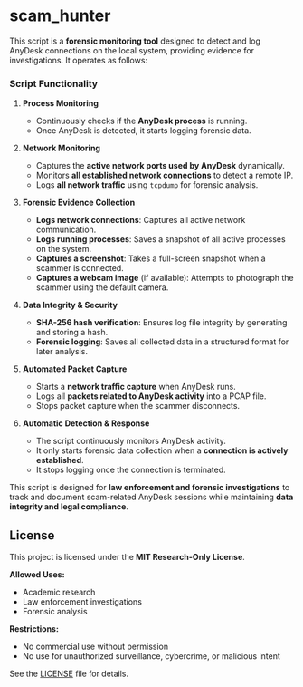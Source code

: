 # scam_hunter
This script is a **forensic monitoring tool** designed to detect and log AnyDesk connections on the local system, providing evidence for investigations. It operates as follows:

### **Script Functionality**
1. **Process Monitoring**  
   - Continuously checks if the **AnyDesk process** is running.  
   - Once AnyDesk is detected, it starts logging forensic data.

2. **Network Monitoring**  
   - Captures the **active network ports used by AnyDesk** dynamically.  
   - Monitors **all established network connections** to detect a remote IP.  
   - Logs **all network traffic** using `tcpdump` for forensic analysis.

3. **Forensic Evidence Collection**  
   - **Logs network connections**: Captures all active network communication.  
   - **Logs running processes**: Saves a snapshot of all active processes on the system.  
   - **Captures a screenshot**: Takes a full-screen snapshot when a scammer is connected.  
   - **Captures a webcam image** (if available): Attempts to photograph the scammer using the default camera.

4. **Data Integrity & Security**  
   - **SHA-256 hash verification**: Ensures log file integrity by generating and storing a hash.  
   - **Forensic logging**: Saves all collected data in a structured format for later analysis.  

5. **Automated Packet Capture**  
   - Starts a **network traffic capture** when AnyDesk runs.  
   - Logs all **packets related to AnyDesk activity** into a PCAP file.  
   - Stops packet capture when the scammer disconnects.

6. **Automatic Detection & Response**  
   - The script continuously monitors AnyDesk activity.  
   - It only starts forensic data collection when a **connection is actively established**.  
   - It stops logging once the connection is terminated.

This script is designed for **law enforcement and forensic investigations** to track and document scam-related AnyDesk sessions while maintaining **data integrity and legal compliance**.

## License
This project is licensed under the **MIT Research-Only License**.

**Allowed Uses:**
- Academic research
- Law enforcement investigations
- Forensic analysis

**Restrictions:**
- No commercial use without permission
- No use for unauthorized surveillance, cybercrime, or malicious intent

See the [LICENSE](LICENSE) file for details.

